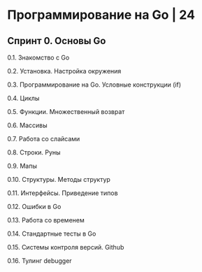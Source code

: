 # Программирование на Go | 24

## Спринт 0. Основы Go

0.1. Знакомство c Go

0.2. Установка. Настройка окружения

0.3. Программирование на Go. Условные конструкции (if)

0.4. Циклы

0.5. Функции. Множественный возврат

0.6. Массивы

0.7. Работа со слайсами

0.8. Строки. Руны

0.9. Мапы

0.10. Структуры. Методы структур

0.11. Интерфейсы. Приведение типов

0.12. Ошибки в Go

0.13. Работа со временем

0.14. Стандартные тесты в Go

0.15. Системы контроля версий. Github

0.16. Тулинг debugger


